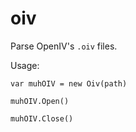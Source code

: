 # oiv

Parse OpenIV's `.oiv` files.

Usage:

`var muhOIV = new Oiv(path)`

`muhOIV.Open()`

`muhOIV.Close()`

